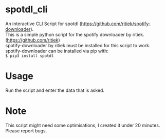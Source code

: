 # spotdl_cli
An interactive CLI Script for spotdl (https://github.com/ritiek/spotify-downloader). <br />
This is a simple python script for the spotify downloader by ritiek. (https://github.com/ritiek) <br />
spotify-downloader by ritiek must be installed for this script to work. <br />
spotify-downloader can be installed via pip with: <br />
```$ pip3 install spotdl```
# Usage
Run the script and enter the data that is asked.

# Note
This script might need some optimisations, I created it under 20 minutes.
Please report bugs.
